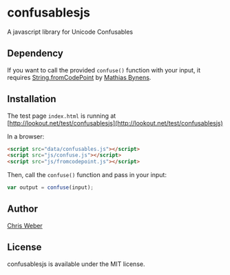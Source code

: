 # confusablesjs
A javascript library for Unicode Confusables

## Dependency
If you want to call the provided `confuse()` function with your input, it requires [String.fromCodePoint](https://github.com/mathiasbynens/String.fromCodePoint) by [Mathias Bynens](https://mathiasbynens.be/).

## Installation
The test page `index.html` is running at [http://lookout.net/test/confusablesjs](http://lookout.net/test/confusablesjs)

In a browser:

```html
<script src="data/confusables.js"></script>
<script src="js/confuse.js"></script>
<script src="js/fromcodepoint.js"></script>
```

Then, call the `confuse()` function and pass in your input:

```js
var output = confuse(input);
```

## Author
[Chris Weber](http://lookout.net/)

## License

confusablesjs is available under the MIT license.
